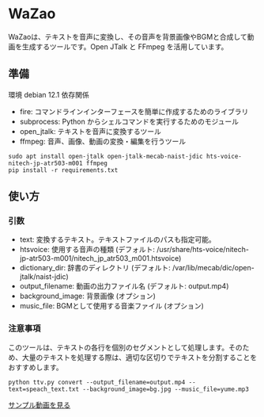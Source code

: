 # WaZao
WaZaoは、テキストを音声に変換し、その音声を背景画像やBGMと合成して動画を生成するツールです。Open JTalk と FFmpeg を活用しています。

## 準備
環境 debian 12.1
依存関係
* fire: コマンドラインインターフェースを簡単に作成するためのライブラリ
* subprocess: Python からシェルコマンドを実行するためのモジュール
* open_jtalk: テキストを音声に変換するツール
* ffmpeg: 音声、画像、動画の変換・編集を行うツール
```
sudo apt install open-jtalk open-jtalk-mecab-naist-jdic hts-voice-nitech-jp-atr503-m001 ffmpeg
pip install -r requirements.txt
```

## 使い方
### 引数
* text: 変換するテキスト。テキストファイルのパスも指定可能。
* htsvoice: 使用する音声の種類 (デフォルト: /usr/share/hts-voice/nitech-jp-atr503-m001/nitech_jp_atr503_m001.htsvoice)
* dictionary_dir: 辞書のディレクトリ (デフォルト: /var/lib/mecab/dic/open-jtalk/naist-jdic)
* output_filename: 動画の出力ファイル名 (デフォルト: output.mp4)
* background_image: 背景画像 (オプション)
* music_file: BGMとして使用する音楽ファイル (オプション)

### 注意事項
このツールは、テキストの各行を個別のセグメントとして処理します。そのため、大量のテキストを処理する際は、適切な区切りでテキストを分割することをおすすめします。
```
python ttv.py convert --output_filename=output.mp4 --text=speach_text.txt --background_image=bg.jpg --music_file=yume.mp3
```
[サンプル動画を見る](https://github.com/yoshida-kazuo/WaZao/raw/main/output.mp4)
